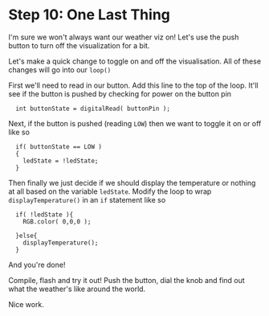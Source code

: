 # Step 10: One Last Thing


I'm sure we won't always want our weather viz on! Let's use the push button to turn off the visualization for a bit.

Let's make a quick change to toggle on and off the visualisation.  All of these changes will go into our `loop()`

First we'll need to read in our button. Add this line to the top of the loop. It'll see if the button is pushed by checking for power on the button pin

````
  int buttonState = digitalRead( buttonPin );
````

Next, if the button is pushed (reading `LOW`) then we want to toggle it on or off like so

````
  if( buttonState == LOW )
  {
    ledState = !ledState;
  }
````

Then finally we just decide if we should display the temperature or nothing at all based on the variable `ledState`. Modify the loop to wrap `displayTemperature()`  in an `if` statement like so

````
  if( !ledState ){
    RGB.color( 0,0,0 );

  }else{
    displayTemperature();
  }

````

And you're done!

Compile, flash and try it out! Push the button, dial the knob and find out what the weather's like around the world. 

Nice work. 